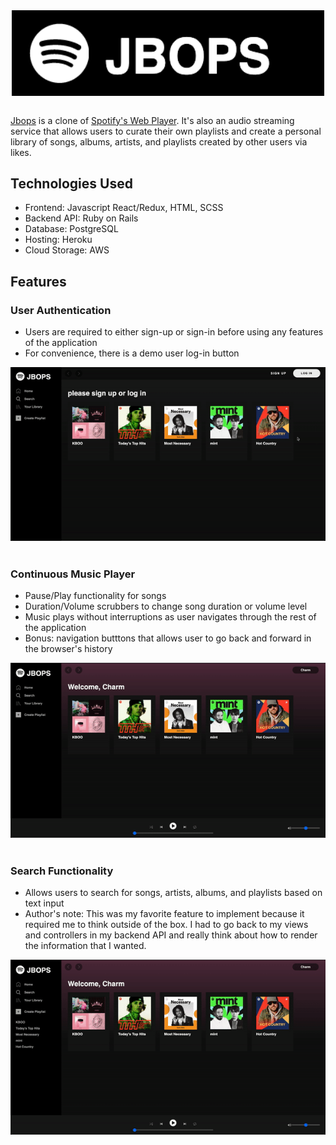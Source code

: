 <div align="center">
  <img src="app/assets/images/Jbops_logo.png" alt="logo" width="500" style="vertical-align:middle">
</div>

<br>

[Jbops](https://jbops.herokuapp.com/#/) is a clone of [Spotify's Web Player](https://open.spotify.com/). It's also an audio streaming service that allows users to curate their own playlists and create a personal library of songs, albums, artists, and playlists created by other users via likes.

## Technologies Used
- Frontend: Javascript React/Redux, HTML, SCSS
- Backend API: Ruby on Rails
- Database: PostgreSQL
- Hosting: Heroku
- Cloud Storage: AWS

## Features

### User Authentication 
- Users are required to either sign-up or sign-in before using any features of the application
- For convenience, there is a demo user log-in button 
<div><img src="/app/assets/images/User_Auth.gif" alt="signup-demo"></div>
<br/>

### Continuous Music Player 
- Pause/Play functionality for songs 
- Duration/Volume scrubbers to change song duration or volume level 
- Music plays without interruptions as user navigates through the rest of the application 
- Bonus: navigation butttons that allows user to go back and forward in the browser's history
<div><img src="/app/assets/images/Music_Player.gif" alt="music-player-demo"></div>
<br/>

### Search Functionality 
- Allows users to search for songs, artists, albums, and playlists based on text input 
- Author's note: This was my favorite feature to implement because it required me to think outside of the box. I had to go back to my views and controllers in my backend API and really think about how to render the information that I wanted. 
<div><img src="/app/assets/images/Search.gif" alt="search-demo" width="600"></div>
<br/>


